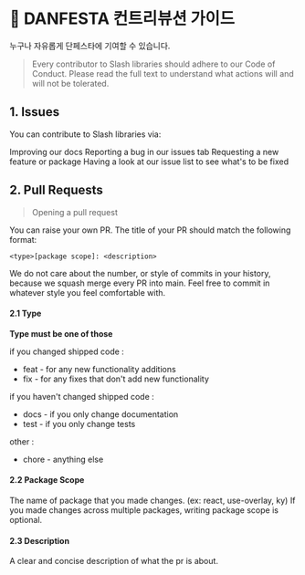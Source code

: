 # 👀 DANFESTA 컨트리뷰션 가이드

누구나 자유롭게 단페스타에 기여할 수 있습니다.


> Every contributor to Slash libraries should adhere to our Code of Conduct.
> Please read the full text to understand what actions will and will not be tolerated.

## 1. Issues

You can contribute to Slash libraries via:

Improving our docs
Reporting a bug in our issues tab
Requesting a new feature or package
Having a look at our issue list to see what's to be fixed

## 2. Pull Requests

> Opening a pull request

You can raise your own PR. The title of your PR should match the following format:

```plaintext
<type>[package scope]: <description>
```

We do not care about the number, or style of commits in your history, because we squash merge every PR into main.
Feel free to commit in whatever style you feel comfortable with.

#### 2.1 Type

**Type must be one of those**

if you changed shipped code :

- feat - for any new functionality additions
- fix - for any fixes that don't add new functionality

if you haven't changed shipped code :

- docs - if you only change documentation
- test - if you only change tests

other :

- chore - anything else

#### 2.2 Package Scope

The name of package that you made changes. (ex: react, use-overlay, ky)
If you made changes across multiple packages, writing package scope is optional.

#### 2.3 Description

A clear and concise description of what the pr is about.
